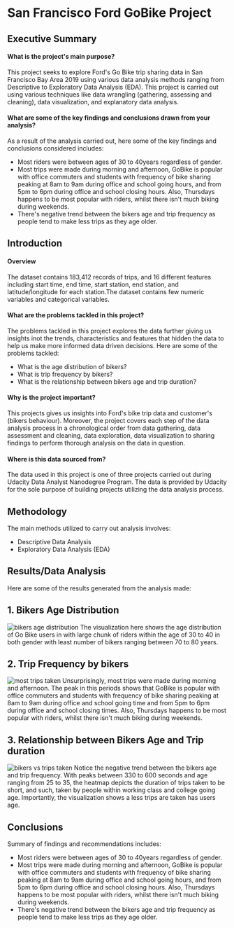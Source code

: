 # San Francisco Ford GoBike Project

## Executive Summary
#### What is the project's main purpose?

This project seeks to explore Ford's Go Bike trip sharing data in San Francisco Bay Area 2019 using various data analysis methods ranging from Descriptive to Exploratory Data Analysis (EDA). This project is carried out using various techniques like data wrangling (gathering, assessing and cleaning), data visualization, and explanatory data analysis.

#### What are some of the key findings and conclusions drawn from your analysis?
As a result of the analysis carried out, here some of the key findings and conclusions considered includes:
* Most riders were between ages of 30 to 40years regardless of gender.
* Most trips were made during morning and afternoon, GoBike is popular with office commuters and students with frequency of bike sharing peaking at 8am to 9am during office and school going hours, and from 5pm to 6pm during office and school closing hours. Also, Thursdays happens to be most popular with riders, whilst there isn't much biking during weekends.
* There's negative trend between the bikers age and trip frequency as people tend to make less trips as they age older. 

## Introduction
#### Overview
The dataset contains 183,412 records of trips, and 16 different features including start time, end time, start station, end station, and latitude/longitude for each station.The dataset contains few numeric variables and categorical variables.

#### What are the problems tackled in this project?
The problems tackled in this project explores the data further giving us insights inot the trends, characteristics and features that hidden the data to help us make more informed data driven decisions. Here are some of the problems tackled:

* What is the age distribution of bikers?
* What is trip frequency by bikers?
* What is the relationship between bikers age and trip duration?

#### Why is the project important?
This projects gives us insights into Ford's bike trip data and customer's (bikers behaviour). Moreover, the project covers each step of the data analysis process in a chronological order from data gathering, data assessment and cleaning, data exploration, data visualization to sharing findings to perform thorough analysis on the data in question.

#### Where is this data sourced from?
The data used in this project is one of three projects carried out during Udacity Data Analyst Nanodegree Program. The data is provided by Udacity for the sole purpose of building projects utilizing the data analysis process.

## Methodology
The main methods utilized to carry out analysis involves:

* Descriptive Data Analysis
* Exploratory Data Analysis (EDA)

## Results/Data Analysis
Here are some of the results generated from the analysis made:
## 1. Bikers Age Distribution
![bikers age distribution](https://github.com/Sadiq-marcelo/investigate-FordGoBike-tripdata/assets/117516151/36eb0e9f-ed61-47d9-b180-285c7511ccec)
The visualization here shows the age distribution of Go Bike users in with large chunk of riders within the age of 30 to 40 in both gender with least number of bikers ranging between 70 to 80 years.

## 2. Trip Frequency by bikers
![most trips taken](https://github.com/Sadiq-marcelo/investigate-FordGoBike-tripdata/assets/117516151/29223ba7-1e4c-4deb-be83-669a0c833d11)
Unsurprisingly, most trips were made during morning and afternoon. The peak in this periods shows that GoBike is popular with office commuters and students with frequency of bike sharing peaking at 8am to 9am during office and school going time and from 5pm to 6pm during office and school closing times. Also, Thursdays happens to be most popular with riders, whilst there isn't much biking during weekends.

## 3. Relationship between Bikers Age and Trip duration
![bikers vs trips taken](https://github.com/Sadiq-marcelo/investigate-FordGoBike-tripdata/assets/117516151/b08f217c-8273-44f2-9b26-d321663a3eff)
Notice the negative trend between the bikers age and trip frequency. With peaks between 330 to 600 seconds and age ranging from 25 to 35, the heatmap depicts the duration of trips taken to be short, and such, taken by people within working class and college going age. Importantly, the visualization shows a less trips are taken has users age.

## Conclusions
Summary of findings and recommendations includes:
* Most riders were between ages of 30 to 40years regardless of gender.
* Most trips were made during morning and afternoon, GoBike is popular with office commuters and students with frequency of bike sharing peaking at 8am to 9am during office and school going hours, and from 5pm to 6pm during office and school closing hours. Also, Thursdays happens to be most popular with riders, whilst there isn't much biking during weekends.
* There's negative trend between the bikers age and trip frequency as people tend to make less trips as they age older. 

